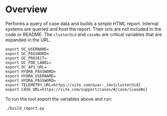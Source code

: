 # Overview

Performs a query of case data and builds a simple HTML report.  Internal systems are queried and host the report.  Their urls are not included in the code or README.  The `clusterUid` and `caseNo` are critical variables that are expanded in the URL.

~~~
export OC_USERNAME=
export OC_PASSWORD=
export OC_PROJECT=
export OC_POD_LABEL=
export OC_API_URL=
export HYDRA_PASSWORD=
export HYDRA_USERNAME=
export HYDRA_PASSWORD=
export TELEMETRY_URL=https://site.com/&var-_id={clusterUid}
export CASE_URL=https://site.com/support/cases/#/case/{caseNo}
~~~

To run the tool export the variables above and run:

~~~
./build_report.py
~~~